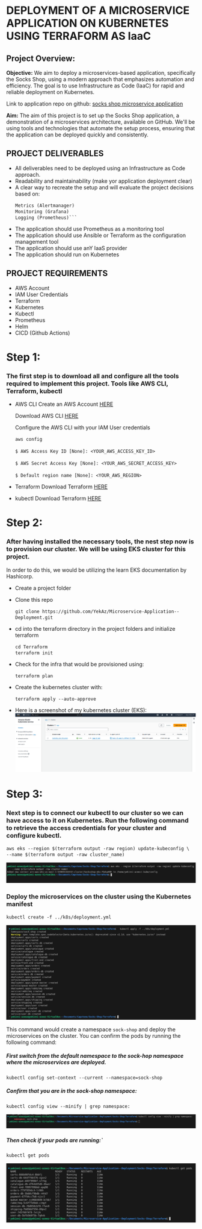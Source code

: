 # DEPLOYMENT OF A MICROSERVICE APPLICATION ON KUBERNETES USING TERRAFORM AS IaaC

## Project Overview: 

**Objective:** 
We aim to deploy a microservices-based application, specifically the Socks Shop, using a modern approach that emphasizes automation and efficiency. The goal is to use Infrastructure as Code (IaaC) for rapid and reliable deployment on Kubernetes.

Link to application repo on github:
[socks shop microservice application](https://github.com/microservices-demo/microservices-demo.github.io)


**Aim:** 
The aim of this project is to set up the Socks Shop application, a demonstration of a microservices architecture, available on GitHub. We'll be using tools and technologies that automate the setup process, ensuring that the application can be deployed quickly and consistently.

## PROJECT DELIVERABLES
- All deliverables need to be deployed using an Infrastructure as Code approach.
- Readability and maintainability (make yor application deployment clear)
- A clear way to recreate the setup and will evaluate the project decisions based on:
    ```Deploy pipeline
    Metrics (Alertmanager)
    Monitoring (Grafana)
    Logging (Prometheus)```
- The application should use Prometheus as a monitoring tool
-  The application should use Ansible or Terraform as the configuration management tool
-  The application should use anY IaaS provider
-  The application should run on Kubernetes

## PROJECT REQUIREMENTS
- AWS Account
- IAM User Credentials
- Terraform
- Kubernetes
- Kubectl
- Prometheus
- Helm
- CICD (Github Actions)

# Step 1:

### The first step is to download all and configure all the tools required to implement this project. Tools like AWS CLI, Terraform, kubectl

- AWS CLI
    Create an AWS Account [HERE](https://aws.amazon.com/free/?gclid=Cj0KCQjwzby1BhCQARIsAJ_0t5PloPO6_AZmfWRFblBUfZ3wER05XP0LzfwiDr4-u4scemxMVSRQiXcaAmjVEALw_wcB&trk=99f831a2-d162-429a-9a77-a89f6b3bd6cd&sc_channel=ps&ef_id=Cj0KCQjwzby1BhCQARIsAJ_0t5PloPO6_AZmfWRFblBUfZ3wER05XP0LzfwiDr4-u4scemxMVSRQiXcaAmjVEALw_wcB:G:s&s_kwcid=AL!4422!3!645125273279!e!!g!!aws%20sign%20up!19574556890!145779847592)

    Download AWS CLI [HERE](https://aws.amazon.com/cli/)

    Configure the AWS CLI with your IAM User credentials
    ```
    aws config

    $ AWS Access Key ID [None]: <YOUR_AWS_ACCESS_KEY_ID>

    $ AWS Secret Access Key [None]: <YOUR_AWS_SECRET_ACCESS_KEY>

    $ Default region name [None]: <YOUR_AWS_REGION>
    
    ```

- Terraform
    Download Terraform [HERE](https://developer.hashicorp.com/terraform/install)

- kubectl
    Download Terraform [HERE](https://kubernetes.io/docs/tasks/tools/)

# Step 2:

 ### After having installed the necessary tools, the nest step now is to provision our cluster. We will be using EKS cluster for this project.

 In order to do this, we would be utilizing the learn EKS documentation by Hashicorp.

 - Create a project folder

 - Clone this repo 
    ```
    git clone https://github.com/YekAz/Microservice-Application--Deployment.git
    ```
 - cd into the terraform directory in the project folders and initialize terraform
    ```
    cd Terraform
    terraform init
    ```
 - Check for the infra that would be provisioned using:
    ```
    terraform plan
    ```
 - Create the kubernetes cluster with:
    ```
    terraform apply --auto-approve
    ```
 - Here is a screenshot of my kubernetes cluster (EKS):
    ![Cluster Image](../Socks-Shop/img/EKS-Cluster.png)

# Step 3:

### Next step is to connect our kubectl to our cluster so we can have access to it on Kubernetes. Run the following command to retrieve the access credentials for your cluster and configure kubectl.
    
    aws eks --region $(terraform output -raw region) update-kubeconfig \
    --name $(terraform output -raw cluster_name)

![kubectl config](../Socks-Shop/img/kubectl-configuration.png)

### Deploy the microservices on the cluster using the Kubernetes manifest
    kubectl create -f ../k8s/deployment.yml

![k8s deployment](../Socks-Shop/img/k8s-deployment.png)

This command would create a namespace `sock-shop` and deploy the microservices on the cluster. You can confirm the pods by running the following command:

##### First switch from the default namespace to the sock-hop namespace where the microservices are deployed.

    kubectl config set-context --current --namespace=sock-shop

##### Confirm that you are in the sock-shop namespace:

    kubectl config view --minify | grep namespace:

![namespace](../Socks-Shop/img/namespace.png)

##### Then check if your pods are running:`
    
    kubectl get pods

![running-pods](../Socks-Shop/img/pods.png)

    



